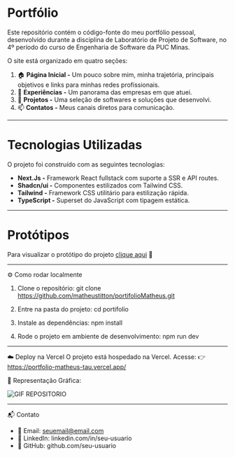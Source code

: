 # Portfólio
Este repositório contém o código-fonte do meu portfólio pessoal, desenvolvido durante a disciplina de Laboratório de Projeto de Software, no 4º período do curso de Engenharia de Software da PUC Minas.

O site está organizado em quatro seções:

 1. 🏠 **Página Inicial -** Um pouco sobre mim, minha trajetória, principais objetivos e links para minhas redes profissionais.
 2. 💼 **Experiências -** Um panorama das empresas em que atuei.
 3. 📂 **Projetos -** Uma seleção de softwares e soluções que desenvolvi.
 4. 📫 **Contatos -** Meus canais diretos para comunicação.

---

# Tecnologias Utilizadas
O projeto foi construído com as seguintes tecnologias:

- **Next.Js -** Framework React fullstack com suporte a SSR e API routes.
- **Shadcn/ui -** Componentes estilizados com Tailwind CSS.
- **Tailwind -** Framework CSS utilitário para estilização rápida.
- **TypeScript -** Superset do JavaScript com tipagem estática.

---

# Protótipos

Para visualizar o protótipo do projeto [clique aqui](./images/Protótipo.png) 🚀

---

⚙️ Como rodar localmente

1. Clone o repositório:
git clone https://github.com/matheustitton/portifolioMatheus.git


2. Entre na pasta do projeto:
cd portifolio

3. Instale as dependências:
npm install

4. Rode o projeto em ambiente de desenvolvimento:
npm run dev

---

☁️ Deploy na Vercel
O projeto está hospedado na Vercel.
Acesse: 👉 https://portfolio-matheus-tau.vercel.app/

📳 Representação Gráfica:

![GIF REPOSITORIO](./images/repo-gif.png)

---

📬 Contato
 - 📧 Email: seuemail@email.com
 - 💼 LinkedIn: linkedin.com/in/seu-usuario
 - 🐙 GitHub: github.com/seu-usuario


